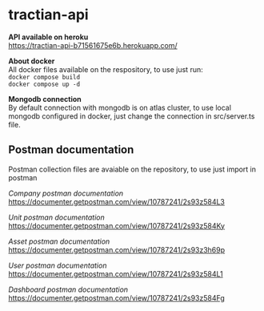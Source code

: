 # tractian-api
**API available on heroku** <br>
https://tractian-api-b71561675e6b.herokuapp.com/  <br>

**About docker** <br>
All docker files available on the respository, to use just run: <br>
`docker compose build` <br>
`docker compose up -d` <br>

**Mongodb connection** <br>
By default connection with mongodb is on atlas cluster, to use local mongodb configured in docker, just change the connection in src/server.ts file.

## Postman documentation
Postman collection files are avaiable on the repository, to use just import in postman <br>

*Company postman documentation*
https://documenter.getpostman.com/view/10787241/2s93z584L3

*Unit postman documentation*
https://documenter.getpostman.com/view/10787241/2s93z584Ky

*Asset postman documentation*
https://documenter.getpostman.com/view/10787241/2s93z3h69p

*User postman documentation*
https://documenter.getpostman.com/view/10787241/2s93z584L1

*Dashboard postman documentation*
https://documenter.getpostman.com/view/10787241/2s93z584Fg
